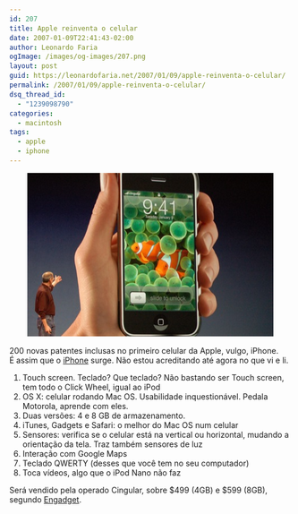 ```yaml
---
id: 207
title: Apple reinventa o celular
date: 2007-01-09T22:41:43-02:00
author: Leonardo Faria
ogImage: /images/og-images/207.png
layout: post
guid: https://leonardofaria.net/2007/01/09/apple-reinventa-o-celular/
permalink: /2007/01/09/apple-reinventa-o-celular/
dsq_thread_id:
  - "1239098790"
categories:
  - macintosh
tags:
  - apple
  - iphone
---
```

<center>
  <img src="/wp-content/uploads/2007/01/dsc_0182.jpg" alt="iPhone: você ainda terá um" />
</center>

  
200 novas patentes inclusas no primeiro celular da Apple, vulgo, iPhone.  
É assim que o [iPhone](http://www.apple.com/iphone) surge. Não estou acreditando até agora no que vi e li.

1) Touch screen. Teclado? Que teclado? Não bastando ser Touch screen, tem todo o Click Wheel, igual ao iPod  
2) OS X: celular rodando Mac OS. Usabilidade inquestionável. Pedala Motorola, aprende com eles.  
3) Duas versões: 4 e 8 GB de armazenamento.  
4) iTunes, Gadgets e Safari: o melhor do Mac OS num celular  
5) Sensores: verifica se o celular está na vertical ou horizontal, mudando a orientação da tela. Traz também sensores de luz  
6) Interação com Google Maps  
7) Teclado QWERTY (desses que você tem no seu computador)  
8) Toca vídeos, algo que o iPod Nano não faz

Será vendido pela operado Cingular, sobre $499 (4GB) e $599 (8GB), segundo [Engadget](http://www.engadget.com/2007/01/09/the-apple-iphone/).
